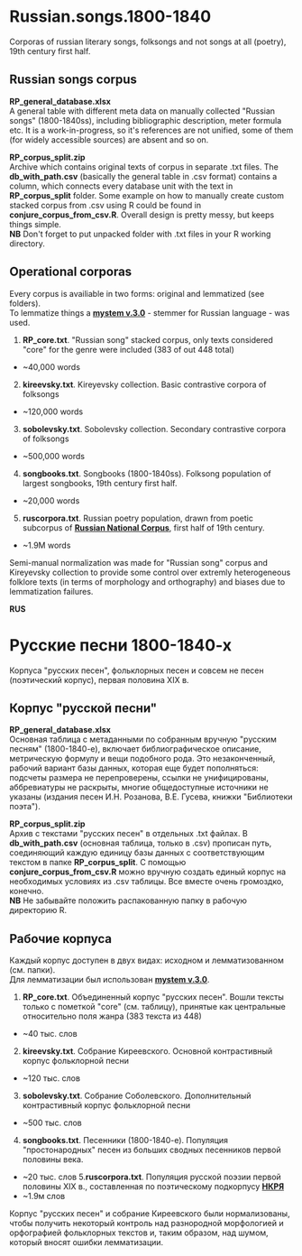 # Russian.songs.1800-1840
Corporas of russian literary songs, folksongs and not songs at all (poetry), 19th century first half.

## Russian songs corpus

**RP_general_database.xlsx**  
A general table with different meta data on manually collected "Russian songs" (1800-1840ss), including bibliographic description, meter formula etc. It is a work-in-progress, so it's  references are not unified, some of them (for widely accessible sources) are absent and so on.

**RP_corpus_split.zip**  
Archive which contains original texts of corpus in separate .txt files. The **db_with_path.csv** (basically the general table in .csv format) contains a column, which connects every database unit with the text in **RP_corpus_split** folder. Some example on how to manually create custom stacked corpus from .csv using R could be found in **conjure_corpus_from_csv.R**. Overall design is pretty messy, but keeps things simple.  
**NB** Don't forget to put unpacked folder with .txt files in your R working directory.

## Operational corporas

Every corpus is availiable in two forms: original and lemmatized (see folders).   
To lemmatize things a [**mystem v.3.0**](https://tech.yandex.ru/mystem/) - stemmer for Russian language - was used.

1. **RP_core.txt**. "Russian song" stacked corpus, only texts considered "core" for the genre were included (383 of out 448 total)
  * ~40,000 words
2. **kireevsky.txt**. Kireyevsky collection. Basic contrastive corpora of folksongs
  * ~120,000 words
3. **sobolevsky.txt**. Sobolevsky collection. Secondary contrastive corpora of folksongs
  * ~500,000 words
4. **songbooks.txt**. Songbooks (1800-1840ss). Folksong population of largest songbooks, 19th century first half.
  * ~20,000 words
5. **ruscorpora.txt**. Russian poetry population, drawn from poetic subcorpus of [**Russian National Corpus**](http://ruscorpora.ru/search-poetic.html), first half of 19th century.
  * ~1.9M words

Semi-manual normalization was made for "Russian song" corpus and Kireyevsky collection to provide some control over extremly heterogeneous folklore texts (in terms of morphology and orthography) and biases due to lemmatization failures. 


**RUS**

# Русские песни 1800-1840-х

Корпуса "русских песен", фольклорных песен и совсем не песен (поэтический корпус), первая половина XIX в.

## Корпус "русской песни"

**RP_general_database.xlsx**  
Основная таблица с метаданными по собранным вручную "русским песням" (1800-1840-е), включает библиографическое описание, метрическую формулу и вещи подобного рода. Это незаконченный, рабочий вариант базы данных, которая еще будет пополняться: подсчеты размера не перепроверены, ссылки не унифицированы, аббревиатуры не раскрыты, многие общедоступные источники не указаны (издания песен И.Н. Розанова, В.Е. Гусева, книжки "Библиотеки поэта").

**RP_corpus_split.zip**  
Архив с текстами "русских песен" в отдельных .txt файлах. В **db_with_path.csv** (основная таблица, только в .csv) прописан путь, соединяющий каждую единицу базы данных с соответствующим текстом в папке **RP_corpus_split**. С помощью **conjure_corpus_from_csv.R** можно вручную создать единый корпус на необходимых условиях из .csv таблицы. Все вместе очень громоздко, конечно.  
**NB** Не забывайте положить распакованную папку в рабочую директорию R.

## Рабочие корпуса

Каждый корпус доступен в двух видах: исходном и лемматизованном (см. папки).  
Для лемматизации был использован [**mystem v.3.0**](https://tech.yandex.ru/mystem/).

1. **RP_core.txt**. Объединенный корпус "русских песен". Вошли тексты только с пометкой "core" (см. таблицу), принятые как центральные относительно поля жанра (383 текста из 448)
  * ~40 тыс. слов
2. **kireevsky.txt**. Собрание Киреевского. Основной контрастивный корпус фольклорной песни
  * ~120 тыс. слов
3. **sobolevsky.txt**. Собрание Соболевского. Дополнительный контрастивный корпус фольклорной песни
  * ~500 тыс. слов
4. **songbooks.txt**. Песенники (1800-1840-е). Популяция "простонародных" песен из больших сводных песенников первой половины века.
  * ~20 тыс. слов
5.**ruscorpora.txt**. Популяция русской поэзии первой половины XIX в., составленная по поэтическому подкорпусу [**НКРЯ**](http://ruscorpora.ru/search-poetic.html) 
  * ~1.9м слов

Корпус "русских песен" и собрание Киреевского были нормализованы, чтобы получить некоторый контроль над разнородной морфологией и орфографией фольклорных текстов и, таким образом, над шумом, который вносят ошибки лемматизации.

